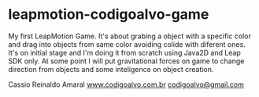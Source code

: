 leapmotion-codigoalvo-game
==========================

My first LeapMotion Game.
It's about grabing a object with a specific color and drag
into objects from same color avoiding colide with diferent ones.
It's on initial stage and I'm doing it from scratch using Java2D and Leap SDK only.
At some point I will put gravitational forces on game to
change direction from objects and some inteligence on object creation.

Cassio Reinaldo Amaral
www.codigoalvo.com.br
codigoalvo@gmail.com
